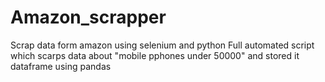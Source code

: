 # Amazon_scrapper
Scrap data form amazon using selenium and python
Full automated script which scarps data about "mobile pphones under 50000" and stored it dataframe using pandas
